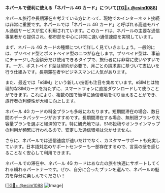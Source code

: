**ネパールで便利に使える「ネパール 4G カード」について[[TG💪+ @esim1088](https://t.me/s/esim1088)]**

ネパール旅行や長期滞在を考えている方にとって、現地でのインターネット接続は非常に重要です。ネパールでは「ネパール 4G カード」と呼ばれる高速モバイル通信サービスが広く利用されています。このカードは、ネパールの主要な通信事業者から提供され、都市部を中心に非常に速い通信速度を実現しています。

まず、ネパール 4G カードの種類について詳しく見ていきましょう。一般的には、プリペイド型とポストペイド型の二つが存在します。プリペイド型は、事前にチャージした金額分だけ使用できるタイプで、旅行者には非常に使いやすいです。一方、ポストペイド型は契約が必要で、月ごとの請求書に基づいて支払いを行う仕組みです。長期滞在者やビジネスマンに人気があります。

また、最近では「eSIM」という新しい技術も注目を集めています。eSIMとは物理的なSIMカードを持たずに、スマートフォンに直接ダウンロードして使うことができます。これにより、複数の国で簡単に通信環境を切り替えることができ、旅行者の利便性が大幅に向上します。

ネパール 4G カードの料金プランも多岐にわたります。短期間滞在の場合、数日間のデータパッケージがおすすめです。長期間滞在する場合、無制限プランや大容量プランを選ぶと経済的です。特に観光地では、SNS投稿やオンラインマップの利用が頻繁に行われるので、安定した通信環境は欠かせません。

さらに、ネパールでは通信速度が速いだけでなく、カスタマーサポートも充実しています。日本語対応のサポートセンターも一部存在するので、言葉の壁を感じることなく安心して利用できます。

ネパールでの滞在中、ネパール 4G カードはあなたの旅を快適にサポートしてくれる頼れるパートナーです。ぜひ、自分に合ったプランを選んで、ネパールの魅力を存分に楽しんでください！

[[TG💪+ @esim1088](https://t.me/s/esim1088) ![Image](https://i.postimg.cc/Y0z9fWf4/image.png)]
